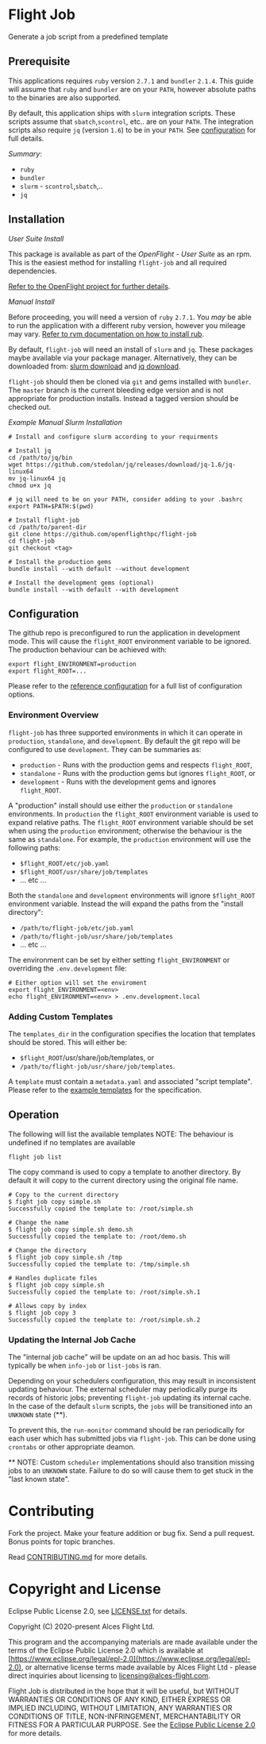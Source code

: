 # Flight Job

Generate a job script from a predefined template

## Prerequisite

This applications requires `ruby` version `2.7.1` and `bundler` `2.1.4`. This guide will assume that `ruby` and `bundler` are on your `PATH`, however absolute paths to the binaries are also supported.

By default, this application ships with `slurm` integration scripts. These scripts assume that `sbatch`,`scontrol`, etc.. are on your `PATH`. The integration scripts also require `jq` (version `1.6`) to be in your `PATH`. See [configuration](#configuration) for full details.

*Summary*:
* `ruby`
* `bundler`
* `slurm` - `scontrol`,`sbatch`,..
* `jq`

## Installation

*User Suite Install*

This package is available as part of the *OpenFlight - User Suite* as an rpm. This is the easiest method for installing `flight-job` and all required dependencies.

[Refer to the OpenFlight project for further details](https://use.openflighthpc.org/installing-user-suite/install.html).

*Manual Install*

Before proceeding, you will need a version of `ruby` `2.7.1`. You _may_ be able to run the application with a different ruby version, however you mileage may vary. [Refer to rvm documentation on how to install rub](https://rvm.io/).

By default, `flight-job` will need an install of `slurm` and `jq`. These packages maybe available via your package manager. Alternatively, they can be downloaded from: [slurm download](https://www.schedmd.com/downloads.php) and [jq download](https://stedolan.github.io/jq/download/).

`flight-job` should then be cloned via `git` and gems installed with `bundler`. The `master` branch is the current bleeding edge version and is not appropriate for production installs. Instead a tagged version should be checked out.

*Example Manual Slurm Installation*

```
# Install and configure slurm according to your requirments

# Install jq
cd /path/to/jq/bin
wget https://github.com/stedolan/jq/releases/download/jq-1.6/jq-linux64
mv jq-linux64 jq
chmod u+x jq

# jq will need to be on your PATH, consider adding to your .bashrc
export PATH=$PATH:$(pwd)

# Install flight-job
cd /path/to/parent-dir
git clone https://github.com/openflighthpc/flight-job
cd flight-job
git checkout <tag>

# Install the production gems
bundle install --with default --without development

# Install the development gems (optional)
bundle install --with default --with development
```

## Configuration

The github repo is preconfigured to run the application in development mode. This will cause the `flight_ROOT` environment variable to be ignored. The production behaviour can be achieved with:

```
export flight_ENVIRONMENT=production
export flight_ROOT=...
```
Please refer to the [reference configuration](etc/job.yaml) for a full list of configuration options.

### Environment Overview

`flight-job` has three supported environments in which it can operate in `production`, `standalone`, and `development`. By default the git repo will be configured to use `development`. They can be summaries as:

* `production`  - Runs with the production gems and respects `flight_ROOT`,
* `standalone`  - Runs with the production gems but ignores `flight_ROOT`, or
* `development` - Runs with the development gems and ignores `flight_ROOT`.

A "production" install should use either the `production` or `standalone` environments. In `production` the `flight_ROOT` environment variable is used to expand relative paths. The `flight_ROOT` environment variable should be set when using the `production` environment; otherwise the behaviour is the same as `standalone`. For example, the `production` environment will use the following paths:

* `$flight_ROOT/etc/job.yaml`
* `$flight_ROOT/usr/share/job/templates`
* ... etc ...

Both the `standalone` and `development` environments will ignore `$flight_ROOT` environment variable. Instead the will expand the paths from the "install directory":

* `/path/to/flight-job/etc/job.yaml`
* `/path/to/flight-job/usr/share/job/templates`
* ... etc ...

The environment can be set by either setting `flight_ENVIRONMENT` or overriding the `.env.development` file:

```
# Either option will set the enviroment
export flight_ENVIRONMENT=<env>
echo flight_ENVIRONMENT=<env> > .env.development.local
```

### Adding Custom Templates

The `templates_dir` in the configuration specifies the location that templates should be stored. This will either be:

* `$flight_ROOT`/usr/share/job/templates, or
* `/path/to/flight-job/usr/share/job/templates`.

A `template` must contain a `metadata.yaml` and associated "script template". Please refer to the [example templates](usr/share/templates/simple) for the specification.

## Operation

The following will list the available templates
NOTE: The behaviour is undefined if no templates are available

```
flight job list
```

The copy command is used to copy a template to another directory. By default it will copy to the current directory using the original file name.

```
# Copy to the current directory
$ fight job copy simple.sh
Successfully copied the template to: /root/simple.sh

# Change the name
$ flight job copy simple.sh demo.sh
Successfully copied the template to: /root/demo.sh

# Change the directory
$ flight job copy simple.sh /tmp
Successfully copied the template to: /tmp/simple.sh

# Handles duplicate files
$ flight job copy simple.sh
Successfully copied the template to: /root/simple.sh.1

# Allows copy by index
$ flight job copy 3
Successfully copied the template to: /root/simple.sh.2
```

### Updating the Internal Job Cache

The "internal job cache" will be update on an ad hoc basis. This will typically be when `info-job` or `list-jobs` is ran.

Depending on your schedulers configuration, this may result in inconsistent updating behaviour. The external scheduler may periodically purge its records of historic jobs; preventing `flight-job` updating its internal cache. In the case of the default `slurm` scripts, the `jobs` will be transitioned into an `UNKNOWN` state (\*\*).

To prevent this, the `run-monitor` command should be ran periodically for each user which has submitted jobs via `flight-job`. This can be done using `crontabs` or other appropriate deamon. 

\*\* NOTE: Custom `scheduler` implementations should also transition missing jobs to an `UNKNOWN` state. Failure to do so will cause them to get stuck in the "last known state".

# Contributing

Fork the project. Make your feature addition or bug fix. Send a pull
request. Bonus points for topic branches.

Read [CONTRIBUTING.md](CONTRIBUTING.md) for more details.

# Copyright and License

Eclipse Public License 2.0, see [LICENSE.txt](LICENSE.txt) for details.

Copyright (C) 2020-present Alces Flight Ltd.

This program and the accompanying materials are made available under
the terms of the Eclipse Public License 2.0 which is available at
[https://www.eclipse.org/legal/epl-2.0](https://www.eclipse.org/legal/epl-2.0),
or alternative license terms made available by Alces Flight Ltd -
please direct inquiries about licensing to
[licensing@alces-flight.com](mailto:licensing@alces-flight.com).

Flight Job is distributed in the hope that it will be
useful, but WITHOUT WARRANTIES OR CONDITIONS OF ANY KIND, EITHER
EXPRESS OR IMPLIED INCLUDING, WITHOUT LIMITATION, ANY WARRANTIES OR
CONDITIONS OF TITLE, NON-INFRINGEMENT, MERCHANTABILITY OR FITNESS FOR
A PARTICULAR PURPOSE. See the [Eclipse Public License 2.0](https://opensource.org/licenses/EPL-2.0) for more
details.
